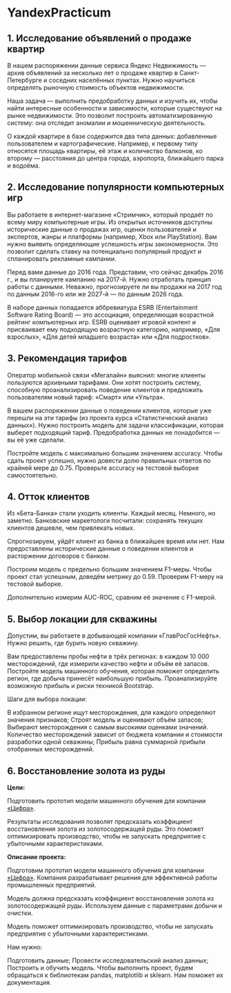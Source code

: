 # YandexPracticum
## 1. Исследование объявлений о продаже квартир
В нашем распоряжении данные сервиса Яндекс Недвижимость — архив объявлений за несколько лет о продаже квартир в Санкт-Петербурге и соседних населённых пунктах. Нужно научиться определять рыночную стоимость объектов недвижимости.

Наша задача — выполнить предобработку данных и изучить их, чтобы найти интересные особенности и зависимости, которые существуют на рынке недвижимости. Это позволит построить автоматизированную систему: она отследит аномалии и мошенническую деятельность.

О каждой квартире в базе содержится два типа данных: добавленные пользователем и картографические. Например, к первому типу относятся площадь квартиры, её этаж и количество балконов, ко второму — расстояния до центра города, аэропорта, ближайшего парка и водоёма.
## 2. Исследование популярности компьютерных игр
Вы работаете в интернет-магазине «Стримчик», который продаёт по всему миру компьютерные игры. Из открытых источников доступны исторические данные о продажах игр, оценки пользователей и экспертов, жанры и платформы (например, Xbox или PlayStation). Вам нужно выявить определяющие успешность игры закономерности. Это позволит сделать ставку на потенциально популярный продукт и спланировать рекламные кампании.

Перед вами данные до 2016 года. Представим, что сейчас декабрь 2016 г., и вы планируете кампанию на 2017-й. Нужно отработать принцип работы с данными. Неважно, прогнозируете ли вы продажи на 2017 год по данным 2016-го или же 2027-й — по данным 2026 года.

В наборе данных попадается аббревиатура ESRB (Entertainment Software Rating Board) — это ассоциация, определяющая возрастной рейтинг компьютерных игр. ESRB оценивает игровой контент и присваивает ему подходящую возрастную категорию, например, «Для взрослых», «Для детей младшего возраста» или «Для подростков».
## 3. Рекомендация тарифов
Оператор мобильной связи «Мегалайн» выяснил: многие клиенты пользуются архивными тарифами. Они хотят построить систему, способную проанализировать поведение клиентов и предложить пользователям новый тариф: «Смарт» или «Ультра».

В вашем распоряжении данные о поведении клиентов, которые уже перешли на эти тарифы (из проекта курса «Статистический анализ данных»). Нужно построить модель для задачи классификации, которая выберет подходящий тариф. Предобработка данных не понадобится — вы её уже сделали.

Постройте модель с максимально большим значением accuracy. Чтобы сдать проект успешно, нужно довести долю правильных ответов по крайней мере до 0.75. Проверьте accuracy на тестовой выборке самостоятельно.
## 4. Отток клиентов
Из «Бета-Банка» стали уходить клиенты. Каждый месяц. Немного, но заметно. Банковские маркетологи посчитали: сохранять текущих клиентов дешевле, чем привлекать новых.

Спрогнозируем, уйдёт клиент из банка в ближайшее время или нет. Нам предоставлены исторические данные о поведении клиентов и расторжении договоров с банком.

Построим модель с предельно большим значением F1-меры. Чтобы проект стал успешным, доведём метрику до 0.59. Проверим F1-меру на тестовой выборке.

Дополнительно измерим AUC-ROC, сравним её значение с F1-мерой.
## 5. Выбор локации для скважины
Допустим, вы работаете в добывающей компании «ГлавРосГосНефть». Нужно решить, где бурить новую скважину.

Вам предоставлены пробы нефти в трёх регионах: в каждом 10 000 месторождений, где измерили качество нефти и объём её запасов. Постройте модель машинного обучения, которая поможет определить регион, где добыча принесёт наибольшую прибыль. Проанализируйте возможную прибыль и риски техникой Bootstrap.

Шаги для выбора локации:

В избранном регионе ищут месторождения, для каждого определяют значения признаков;
Строят модель и оценивают объём запасов;
Выбирают месторождения с самым высокими оценками значений. Количество месторождений зависит от бюджета компании и стоимости разработки одной скважины;
Прибыль равна суммарной прибыли отобранных месторождений.
## 6. Восстановление золота из руды
__Цели:__

Подготовить прототип модели машинного обучения для компании [«Цифра»](https://www.zyfra.com/ru/ "https://www.zyfra.com/ru/").

Результаты исследования позволят предсказать коэффициент восстановления золота из золотосодержащей руды. Это поможет оптимизировать производство, чтобы не запускать предприятие с убыточными характеристиками.

__Описание проекта:__

Подготовим прототип модели машинного обучения для компании [«Цифра»](https://www.zyfra.com/ru/ "https://www.zyfra.com/ru/"). Компания разрабатывает решения для эффективной работы промышленных предприятий.

Модель должна предсказать коэффициент восстановления золота из золотосодержащей руды. Используем данные с параметрами добычи и очистки.

Модель поможет оптимизировать производство, чтобы не запускать предприятие с убыточными характеристиками.

Нам нужно:

Подготовить данные;
Провести исследовательский анализ данных;
Построить и обучить модель.
Чтобы выполнить проект, будем обращаться к библиотекам pandas, matplotlib и sklearn. Нам поможет их документация.
